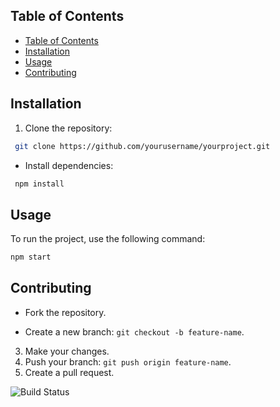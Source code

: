 ## Table of Contents
- [Table of Contents](#table-of-contents)
- [Installation](#installation)
- [Usage](#usage)
- [Contributing](#contributing)

## Installation
1. Clone the repository:
```bash
 git clone https://github.com/yourusername/yourproject.git
```

* Install dependencies:
```bash
 npm install
 ```

 ## Usage
To run the project, use the following command:
```bash
npm start
```

## Contributing
- Fork the repository.
* Create a new branch: `git checkout -b feature-name`.
3. Make your changes.
4. Push your branch: `git push origin feature-name`.
5. Create a pull request.

![Build Status](https://travis-ci.org/yourusername/yourproject.svg?branch=main)


